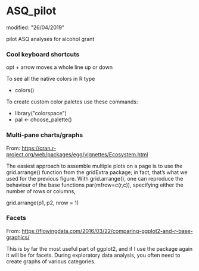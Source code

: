 # ASQ_pilot
modified: "26/04/2019"

pilot ASQ analyses for alcohol grant

### Cool keyboard shortcuts
opt + arrow moves a whole line up or down

To see all the native colors in R type

* colors()


To create custom color paletes use these commands:

* library("colorspace") 
* pal <- choose_palette()

### Multi-pane charts/graphs
From:
https://cran.r-project.org/web/packages/egg/vignettes/Ecosystem.html

The easiest approach to assemble multiple plots on a page is to use the grid.arrange() function from the gridExtra package; in fact, that’s what we used for the previous figure. With grid.arrange(), one can reproduce the behaviour of the base functions par(mfrow=c(r,c)), specifying either the number of rows or columns,

grid.arrange(p1, p2, nrow = 1)



###	Facets
From:
https://flowingdata.com/2016/03/22/comparing-ggplot2-and-r-base-graphics/

This is by far the most useful part of ggplot2, and if I use the package again it will be for facets. During exploratory data analysis, you often need to create graphs of various categories. 
